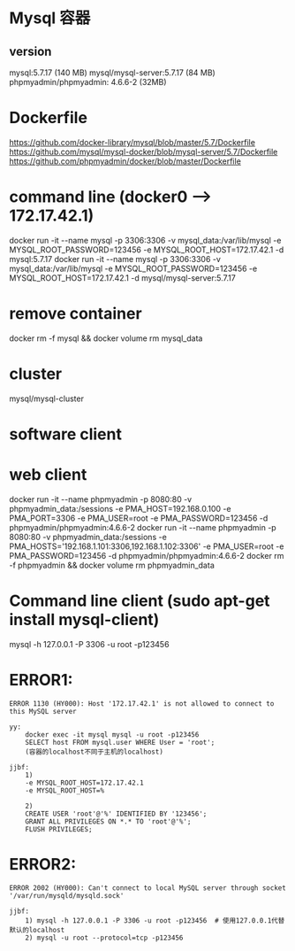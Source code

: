 # Mysql 容器

## version

mysql:5.7.17 (140 MB)
mysql/mysql-server:5.7.17 (84 MB)
phpmyadmin/phpmyadmin: 4.6.6-2 (32MB)

# Dockerfile
https://github.com/docker-library/mysql/blob/master/5.7/Dockerfile
https://github.com/mysql/mysql-docker/blob/mysql-server/5.7/Dockerfile
https://github.com/phpmyadmin/docker/blob/master/Dockerfile

# command line (docker0 --> 172.17.42.1)
docker run -it --name mysql -p 3306:3306 -v mysql_data:/var/lib/mysql -e MYSQL_ROOT_PASSWORD=123456 -e MYSQL_ROOT_HOST=172.17.42.1 -d mysql:5.7.17
docker run -it --name mysql -p 3306:3306 -v mysql_data:/var/lib/mysql -e MYSQL_ROOT_PASSWORD=123456 -e MYSQL_ROOT_HOST=172.17.42.1 -d mysql/mysql-server:5.7.17

# remove container
docker rm -f mysql && docker volume rm mysql_data

# cluster
mysql/mysql-cluster

# software client

# web client
docker run -it --name phpmyadmin -p 8080:80 -v phpmyadmin_data:/sessions -e PMA_HOST=192.168.0.100 -e PMA_PORT=3306 -e PMA_USER=root -e PMA_PASSWORD=123456 -d  phpmyadmin/phpmyadmin:4.6.6-2
docker run -it --name phpmyadmin -p 8080:80 -v phpmyadmin_data:/sessions -e PMA_HOSTS='192.168.1.101:3306,192.168.1.102:3306' -e PMA_USER=root -e PMA_PASSWORD=123456 -d  phpmyadmin/phpmyadmin:4.6.6-2
docker rm -f phpmyadmin && docker volume rm phpmyadmin_data

# Command line client (sudo apt-get install mysql-client)
mysql -h 127.0.0.1 -P 3306 -u root -p123456

# ERROR1:
	ERROR 1130 (HY000): Host '172.17.42.1' is not allowed to connect to this MySQL server

	yy:
		docker exec -it mysql mysql -u root -p123456
		SELECT host FROM mysql.user WHERE User = 'root'; 
		(容器的localhost不同于主机的localhost)

	jjbf:
		1)
		-e MYSQL_ROOT_HOST=172.17.42.1
		-e MYSQL_ROOT_HOST=%

		2) 
		CREATE USER 'root'@'%' IDENTIFIED BY '123456';
		GRANT ALL PRIVILEGES ON *.* TO 'root'@'%';
		FLUSH PRIVILEGES;

# ERROR2:
	ERROR 2002 (HY000): Can't connect to local MySQL server through socket '/var/run/mysqld/mysqld.sock'

	jjbf:
		1) mysql -h 127.0.0.1 -P 3306 -u root -p123456	# 使用127.0.0.1代替默认的localhost
		2) mysql -u root --protocol=tcp -p123456